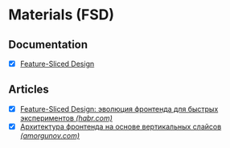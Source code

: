 # Materials (FSD)

## Documentation

- [x] [Feature-Sliced Design](https://feature-sliced.design)

## Articles

- [x] [Feature-Sliced Design: эволюция фронтенда для быстрых экспериментов *(habr.com)*](https://habr.com/ru/companies/inDrive/articles/693768/)
- [x] [Архитектура фронтенда на основе вертикальных слайсов *(amorgunov.com)*](https://amorgunov.com/posts/2023-05-28-vertical-sliced-architecture-in-frontend/)

